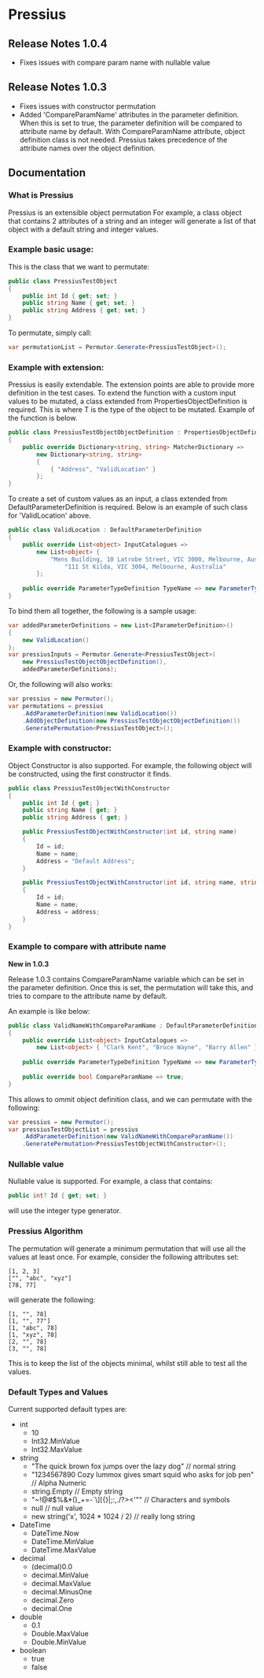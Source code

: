 # Pressius

## Release Notes 1.0.4
- Fixes issues with compare param name with nullable value

## Release Notes 1.0.3
- Fixes issues with constructor permutation
- Added 'CompareParamName' attributes in the parameter definition. When this is set to true, the parameter definition will be compared to attribute name by default. With CompareParamName attribute, object definition class is not needed. Pressius takes precedence of the attribute names over the object definition.

## Documentation

### What is Pressius

Pressius is an extensible object permutation
For example, a class object that contains 2 attributes of a string and an integer
will generate a list of that object with a default string and integer values.

### Example basic usage:

This is the class that we want to permutate:

```csharp
public class PressiusTestObject
{
	public int Id { get; set; }
	public string Name { get; set; }
	public string Address { get; set; }
}
```

To permutate, simply call:

```csharp
var permutationList = Permutor.Generate<PressiusTestObject>();
```

### Example with extension:
	
Pressius is easily extendable. The extension points are able to provide more definition in the test cases.
To extend the function with a custom input values to be mutated, a class extended from PropertiesObjectDefinition<T> is required.
This is where T is the type of the object to be mutated. Example of the function is below.

```csharp
public class PressiusTestObjectObjectDefinition : PropertiesObjectDefinition<PressiusTestObject>
{
	public override Dictionary<string, string> MatcherDictionary => 
 		new Dictionary<string, string>
  		{
			{ "Address", "ValidLocation" }
		};
}
```

To create a set of custom values as an input, a class extended from DefaultParameterDefinition is required.
Below is an example of such class for 'ValidLocation' above.

```csharp
public class ValidLocation : DefaultParameterDefinition
{
	public override List<object> InputCatalogues =>
  		new List<object> {
   			"Mens Building, 10 Latrobe Street, VIC 3000, Melbourne, Australia",
    			"111 St Kilda, VIC 3004, Melbourne, Australia"
   		};
 
	public override ParameterTypeDefinition TypeName => new ParameterTypeDefinition("ValidLocation");
}
```

To bind them all together, the following is a sample usage:

```csharp
var addedParameterDefinitions = new List<IParameterDefinition>()
{
	new ValidLocation()
};
var pressiusInputs = Permutor.Generate<PressiusTestObject>(
	new PressiusTestObjectObjectDefinition(), 
	addedParameterDefinitions);
```

Or, the following will also works:

```csharp
var pressius = new Permutor();
var permutations = pressius
	.AddParameterDefinition(new ValidLocation())
	.AddObjectDefinition(new PressiusTestObjectObjectDefinition())
	.GeneratePermutation<PressiusTestObject>();
```

### Example with constructor:		

Object Constructor is also supported.
For example, the following object will be constructed, using the first constructor it finds.

```csharp
public class PressiusTestObjectWithConstructor
{
	public int Id { get; }
	public string Name { get; }
	public string Address { get; }

	public PressiusTestObjectWithConstructor(int id, string name)
	{
		Id = id;
		Name = name;
		Address = "Default Address";
	}

	public PressiusTestObjectWithConstructor(int id, string name, string address)
	{
 		Id = id;
		Name = name;
		Address = address;
	}
}
```

### Example to compare with attribute name

**New in 1.0.3**

Release 1.0.3 contains CompareParamName variable which can be set in the parameter definition.
Once this is set, the permutation will take this, and tries to compare to the attribute name by default.

An example is like below:

```csharp
public class ValidNameWithCompareParamName : DefaultParameterDefinition
{
	public override List<object> InputCatalogues =>
		new List<object> { "Clark Kent", "Bruce Wayne", "Barry Allen" };
 
 	public override ParameterTypeDefinition TypeName => new ParameterTypeDefinition("name");
 
	public override bool CompareParamName => true;
}
```

This allows to ommit object definition class, and we can permutate with the following:

```csharp
var pressius = new Permutor();
var pressiusTestObjectList = pressius
	.AddParameterDefinition(new ValidNameWithCompareParamName())
	.GeneratePermutation<PressiusTestObjectWithConstructor>();	
```

### Nullable value
	
Nullable value is supported. For example, a class that contains:

```csharp
public int? Id { get; set; }
```

will use the integer type generator.

### Pressius Algorithm

The permutation will generate a minimum permutation that will use all the values at least once.
For example, consider the following attributes set:

	[1, 2, 3]
	["", "abc", "xyz"]
	[78, 77]

will generate the following:

	[1, "", 78]
	[1, "", 77"]
	[1, "abc", 78]
	[1, "xyz", 78]
	[2, "", 78]
	[3, "", 78]

This is to keep the list of the objects minimal, whilst still able to test all the values.

### Default Types and Values

Current supported default types are:

* int 
  - 10 
  - Int32.MinValue
  - Int32.MaxValue
* string 
  - "The quick brown fox jumps over the lazy dog" // normal string
  - "1234567890 Cozy lummox gives smart squid who asks for job pen" // Alpha Numeric
  - string.Empty // Empty string
  - "~!@#$%&*()_+=-`\\][{}|;:,./?><'\"" // Characters and symbols
  - null // null value
  - new string('x', 1024 * 1024 / 2) // really long string
* DateTime
  - DateTime.Now
  - DateTime.MinValue
  - DateTime.MaxValue
* decimal
  - (decimal)0.0
  - decimal.MinValue
  - decimal.MaxValue
  - decimal.MinusOne
  - decimal.Zero
  - decimal.One
* double
  - 0.1
  - Double.MaxValue
  - Double.MinValue
* boolean
  - true
  - false
